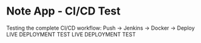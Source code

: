 # Note App - CI/CD Test

Testing the complete CI/CD workflow: Push → Jenkins → Docker → Deploy
LIVE DEPLOYMENT TEST
LIVE DEPLOYMENT TEST
